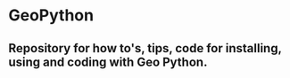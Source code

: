 # GeoPython
## Repository for how to's, tips, code for installing, using and coding with Geo Python. 
